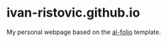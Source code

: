# ivan-ristovic.github.io

My personal webpage based on the [al-folio](https://github.com/alshedivat/al-folio) template.

